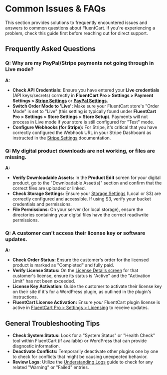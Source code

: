  # Common Issues & FAQs

This section provides solutions to frequently encountered issues and answers to common questions about FluentCart. If you're experiencing a problem, check this guide first before reaching out for direct support.

## Frequently Asked Questions


### Q: Why are my PayPal/Stripe payments not going through in Live mode?

**A:**
* **Check API Credentials:** Ensure you have entered your **Live credentials** (API keys/secrets) correctly in **FluentCart Pro > Settings > Payment Settings > [Stripe Settings](/guide/payments-checkout/connecting-payment-gateways/stripe-settings)** or **[PayPal Settings](/guide/payments-checkout/connecting-payment-gateways/paypal-settings)**.
* **Switch Order Mode to 'Live':** Make sure your FluentCart store's "Order Mode" is set to "Live" (this setting is typically found under **FluentCart Pro > Settings > Store Settings > Store Setup**). Payments will not process in Live mode if your store is still configured for "Test" mode.
* **Configure Webhooks (for Stripe):** For Stripe, it's critical that you have correctly configured the Webhook URL in your Stripe Dashboard as instructed in the [Stripe Settings](/guide/payments-checkout/connecting-payment-gateways/stripe-settings) documentation.

### Q: My digital product downloads are not working, or files are missing.

**A:**
* **Verify Downloadable Assets:** In the **Product Edit** screen for your digital product, go to the "Downloadable Asset(s)" section and confirm that the correct files are uploaded or linked.
* **Check Storage Settings:** Ensure your [Storage Settings](/guide/settings-configuration/storage-settings) (Local or S3) are correctly configured and accessible. If using S3, verify your bucket credentials and permissions.
* **File Permissions:** On your server (for local storage), ensure the directories containing your digital files have the correct read/write permissions.

### Q: A customer can't access their license key or software updates.

**A:**
* **Check Order Status:** Ensure the customer's order for the licensed product is marked as "Completed" and fully paid.
* **Verify License Status:** On the [License Details screen](/guide/product-types-creation/creating-digital-products-with-licenses#product-specific-license-settings) for that customer's license, ensure its status is "Active" and the "Activation Limit" has not been exceeded.
* **License Key Activation:** Guide the customer to activate their license key on their site if it's for a WordPress plugin, as outlined in the plugin's instructions.
* **FluentCart License Activation:** Ensure *your* FluentCart plugin license is active in [FluentCart Pro > Settings > Licensing](/guide/settings-configuration/licensing-settings) to receive updates.

## General Troubleshooting Tips

* **Check System Status:** Look for a "System Status" or "Health Check" tool within FluentCart (if available) or WordPress that can provide diagnostic information.
* **Deactivate Conflicts:** Temporarily deactivate other plugins one by one to check for conflicts that might be causing unexpected behavior.
* **Review Logs:** Utilize the [Understanding Logs](/guide/troubleshooting-support/understanding-logs) guide to check for any related "Warning" or "Failed" entries.

